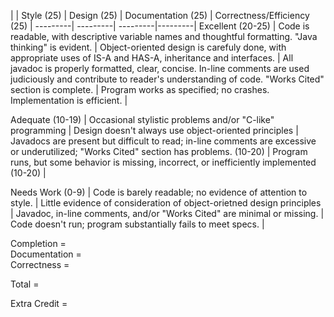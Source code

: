 | | Style (25) | Design (25) | Documentation (25) | Correctness/Efficiency (25) |
---------|  ---------| ---------|---------|
Excellent (20-25) | Code is readable, with descriptive variable names and thoughtful formatting. "Java thinking" is evident.  | Object-oriented design is carefuly done, with appropriate uses of IS-A and HAS-A, inheritance and interfaces.  | All javadoc is properly formatted, clear, concise. In-line comments are used judiciously and contribute to reader's understanding of code. "Works Cited" section is complete.  | Program works as specified; no crashes. Implementation is efficient.  |

Adequate (10-19) | Occasional stylistic problems and/or "C-like" programming | Design doesn't always use object-oriented principles | Javadocs are present but difficult to read; in-line comments are excessive or underutilized; "Works Cited" section has problems. (10-20) | Program runs, but some behavior is missing,  incorrect, or inefficiently implemented  (10-20)          |

Needs Work (0-9) | Code is barely readable; no evidence of attention to style. | Little evidence of consideration of object-orietned design principles |  Javadoc, in-line comments, and/or "Works Cited" are minimal or missing.  |  Code doesn't run; program substantially fails to meet specs.        |

Completion =    
Documentation =    
Correctness =   
  
Total =   

Extra Credit =    
